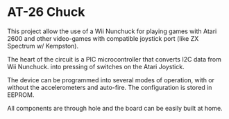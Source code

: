 # AT-26 Chuck
This project allow the use of a Wii Nunchuck for playing games with Atari 2600 and other video-games with compatible joystick port (like ZX Spectrum w/ Kempston).

The heart of the circuit is a PIC microcontroller that converts I2C data from Wii Nunchuck. into pressing of switches on the Atari Joystick.

The device can be programmed into several modes of operation, with or without the accelerometers and auto-fire. The configuration is stored in EEPROM.

All components are through hole and the board can be easily built at home. 
